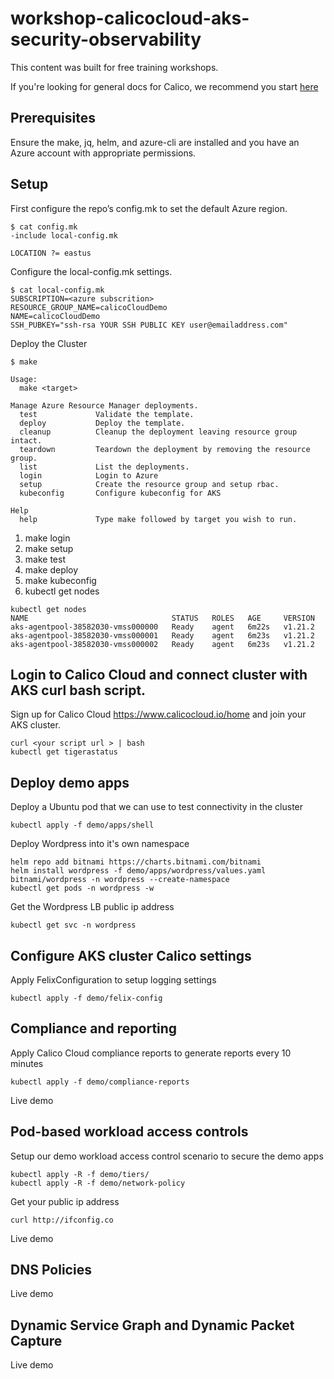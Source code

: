 # workshop-calicocloud-aks-security-observability

This content was built for free training workshops. 

If you're looking for general docs for Calico, we recommend you start [here](https://docs.tigera.io/)

## Prerequisites

Ensure the make, jq, helm, and azure-cli are installed and you have an Azure account with appropriate permissions.

## Setup

First configure the repo’s config.mk to set the default Azure region.

```
$ cat config.mk
-include local-config.mk

LOCATION ?= eastus
```

Configure the local-config.mk settings.

```
$ cat local-config.mk
SUBSCRIPTION=<azure subscrition>
RESOURCE_GROUP_NAME=calicoCloudDemo
NAME=calicoCloudDemo
SSH_PUBKEY="ssh-rsa YOUR SSH PUBLIC KEY user@emailaddress.com"
```

Deploy the Cluster

```
$ make

Usage:
  make <target>

Manage Azure Resource Manager deployments.
  test             Validate the template.
  deploy           Deploy the template.
  cleanup          Cleanup the deployment leaving resource group intact.
  teardown         Teardown the deployment by removing the resource group.
  list             List the deployments.
  login            Login to Azure
  setup            Create the resource group and setup rbac.
  kubeconfig       Configure kubeconfig for AKS

Help
  help             Type make followed by target you wish to run.
```

1. make login
2. make setup
3. make test
4. make deploy
5. make kubeconfig
6. kubectl get nodes

```
kubectl get nodes
NAME                                STATUS   ROLES   AGE     VERSION
aks-agentpool-38582030-vmss000000   Ready    agent   6m22s   v1.21.2
aks-agentpool-38582030-vmss000001   Ready    agent   6m23s   v1.21.2
aks-agentpool-38582030-vmss000002   Ready    agent   6m23s   v1.21.2
```

## Login to Calico Cloud and connect cluster with AKS curl bash script.

Sign up for Calico Cloud https://www.calicocloud.io/home and join your AKS cluster.

```
curl <your script url > | bash
kubectl get tigerastatus
```

## Deploy demo apps

Deploy a Ubuntu pod that we can use to test connectivity in the cluster

```
kubectl apply -f demo/apps/shell
```

Deploy Wordpress into it's own namespace

```
helm repo add bitnami https://charts.bitnami.com/bitnami
helm install wordpress -f demo/apps/wordpress/values.yaml bitnami/wordpress -n wordpress --create-namespace
kubectl get pods -n wordpress -w
```

Get the Wordpress LB public ip address

```
kubectl get svc -n wordpress
```

## Configure AKS cluster Calico settings

Apply FelixConfiguration to setup logging settings

```
kubectl apply -f demo/felix-config
```

## Compliance and reporting

Apply Calico Cloud compliance reports to generate reports every 10 minutes

```
kubectl apply -f demo/compliance-reports
```

Live demo

## Pod-based workload access controls

Setup our demo workload access control scenario to secure the demo apps

```
kubectl apply -R -f demo/tiers/
kubectl apply -R -f demo/network-policy
```

Get your public ip address

```
curl http://ifconfig.co
```

Live demo

## DNS Policies

Live demo

## Dynamic Service Graph and Dynamic Packet Capture

Live demo
